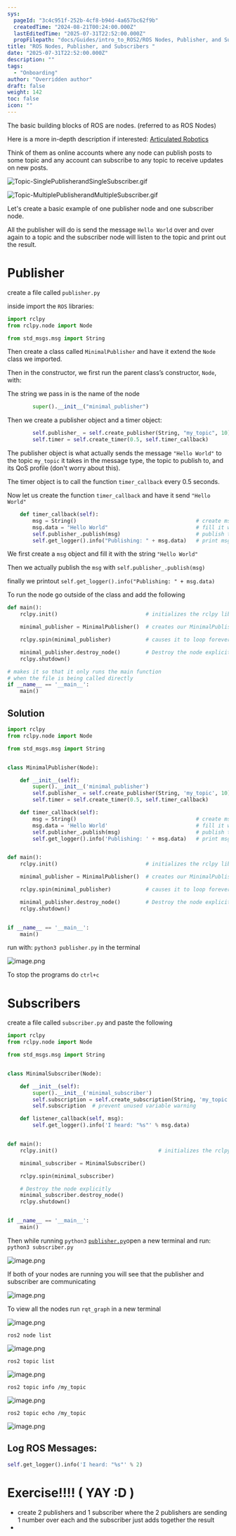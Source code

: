 ```yaml
---
sys:
  pageId: "3c4c951f-252b-4cf8-b94d-4a657bc62f9b"
  createdTime: "2024-08-21T00:24:00.000Z"
  lastEditedTime: "2025-07-31T22:52:00.000Z"
  propFilepath: "docs/Guides/intro_to_ROS2/ROS Nodes, Publisher, and Subscribers .md"
title: "ROS Nodes, Publisher, and Subscribers "
date: "2025-07-31T22:52:00.000Z"
description: ""
tags:
  - "Onboarding"
author: "Overridden author"
draft: false
weight: 142
toc: false
icon: ""
---
```


The basic building blocks of ROS are nodes. (referred to as ROS Nodes)

Here is a more in-depth description if interested: [Articulated Robotics](https://articulatedrobotics.xyz/tutorials/ready-for-ros/ros-overview#2-nodes)

Think of them as online accounts where any node can publish posts to some topic and any account can subscribe to any topic to receive updates on new posts.

![Topic-SinglePublisherandSingleSubscriber.gif](https://docs.ros.org/en/humble/_images/Topic-SinglePublisherandSingleSubscriber.gif)

![Topic-MultiplePublisherandMultipleSubscriber.gif](https://docs.ros.org/en/humble/_images/Topic-MultiplePublisherandMultipleSubscriber.gif)

Let's create a basic example of one publisher node and one subscriber node.

All the publisher will do is send the message `Hello World` over and over again to a topic and the subscriber node will listen to the topic and print out the result.

# Publisher

create a file called `publisher.py` 

inside import the `ROS` libraries:

```python
import rclpy
from rclpy.node import Node

from std_msgs.msg import String
```

Then create a class called `MinimalPublisher` and have it extend the `Node` class we imported.

Then in the constructor, we first run the parent class’s constructor, `Node`, with:

The string we pass in is the name of the node

```python
        super().__init__("minimal_publisher")
```

Then we create a publisher object and a timer object:

```python
        self.publisher_ = self.create_publisher(String, "my_topic", 10)
        self.timer = self.create_timer(0.5, self.timer_callback)
```

The publisher object is what actually sends the message `"Hello World"` to the topic `my_topic` it takes in the message type, the topic to publish to, and its QoS profile (don't worry about this).

The timer object is to call the function `timer_callback` every 0.5 seconds.

Now let us create the function `timer_callback` and have it send `"Hello World"`

```python
    def timer_callback(self):
        msg = String()                                      # create msg object
        msg.data = "Hello World"                            # fill it with data
        self.publisher_.publish(msg)                        # publish the message
        self.get_logger().info("Publishing: " + msg.data)   # print msg
```

We first create a `msg` object and fill it with the string `"Hello World"`

Then we actually publish the `msg` with `self.publisher_.publish(msg)`

finally we printout `self.get_logger().info("Publishing: " + msg.data)`

To run the node go outside of the class and add the following

```python
def main():
    rclpy.init()                            # initializes the rclpy library

    minimal_publisher = MinimalPublisher()  # creates our MinimalPublisher object

    rclpy.spin(minimal_publisher)           # causes it to loop forever

    minimal_publisher.destroy_node()        # Destroy the node explicitly
    rclpy.shutdown()

# makes it so that it only runs the main function
# when the file is being called directly
if __name__ == '__main__': 
    main()
```

## Solution

```python
import rclpy
from rclpy.node import Node

from std_msgs.msg import String


class MinimalPublisher(Node):

    def __init__(self):
        super().__init__('minimal_publisher')
        self.publisher_ = self.create_publisher(String, 'my_topic', 10)
        self.timer = self.create_timer(0.5, self.timer_callback)

    def timer_callback(self):
        msg = String()                                      # create msg object
        msg.data = 'Hello World'                            # fill it with data
        self.publisher_.publish(msg)                        # publish the message
        self.get_logger().info('Publishing: ' + msg.data)   # print msg


def main():
    rclpy.init()                            # initializes the rclpy library

    minimal_publisher = MinimalPublisher()  # creates our MinimalPublisher object

    rclpy.spin(minimal_publisher)           # causes it to loop forever

    minimal_publisher.destroy_node()        # Destroy the node explicitly
    rclpy.shutdown()


if __name__ == '__main__':
    main()
```

run with: `python3 publisher.py` in the terminal

![image.png](https://prod-files-secure.s3.us-west-2.amazonaws.com/d518164a-d88e-44d1-a4ee-3adb3bd8bce0/9214accb-ad5b-44f1-a31c-b3167c59138b/image.png?X-Amz-Algorithm=AWS4-HMAC-SHA256&X-Amz-Content-Sha256=UNSIGNED-PAYLOAD&X-Amz-Credential=ASIAZI2LB4662MWXBF5Z%2F20250811%2Fus-west-2%2Fs3%2Faws4_request&X-Amz-Date=20250811T044035Z&X-Amz-Expires=3600&X-Amz-Security-Token=IQoJb3JpZ2luX2VjEKr%2F%2F%2F%2F%2F%2F%2F%2F%2F%2FwEaCXVzLXdlc3QtMiJHMEUCIBAyA0F%2Fr2v8PgsASkOyQdN%2BmYAf5XrSIinK%2BOnE3MpqAiEAlspINDHs6RekKYli2fh6d5NMxXxz9IEbM7vgvXjpkbcqiAQI4%2F%2F%2F%2F%2F%2F%2F%2F%2F%2F%2FARAAGgw2Mzc0MjMxODM4MDUiDO8pgAchl5xTvLJMAyrcAxVkbwj97JNGiXx%2FpN%2FRFwZipWKxSzIAn564%2Fa7gKXqP%2BMjAlroWpzLAnH792lGYC92vuzLp6ZmY4itF9UDneLEqRDgzDKso7dnPLEXOVS%2Fvin3kaqQygRbt8ub%2FKcUzccuT7y3F5r6RIobCrEA1cbJ04X83yVnSXUx%2F481B0qdoCs6rWAKHCFN%2FrA4sqAF5b%2BzbZW2g%2F4NcmtY7HCXZKqxnl3iXH%2BP%2FnweQ5GJpZoMurbNFAy6fM3vYtxrPz%2FZWcc8kh7PvbDXuBe0UIzAcG7a8pr1gzo2%2BXiu8skum3svUcnNl%2BFW5YCsEt3Guxf9%2Blo3aDXh0OYlGWpkpHlk%2Fsh1uMbLyBuRcm5eqgejuVkHb9jyFFhWw%2BYyWFSdfXzRlqCELLJVD4hQviolc0l%2FXcbtRgOe4x9SFNsm8qbKrqEpJTOmFR3FvkBbv6T2JjCulwRJwmm7Bn9SP%2FICkoqEDb%2B7ZdHidJzhw8TMCyV7akF6FeyDQW%2F2xPSlpMeEP70I93CBEvWDp%2Bzv7gicdv8Z%2FlLj3weKrwxW9wcQQmiG65q63OgmVb3tSpRfzzvTISBuAnb%2FYhyCJlRMJwfhe6gvQOZKahO1zrSC%2BKDtlJxEyHP%2FbGfXVQyLpGpsU5BCNMJ2e5cQGOqUBW6HORkKW1ds%2Bi6O6OerH0bCNoBx99NJEs4fNgmytZQRLsmCPsb58Gq8K9addiAjAGD%2B7B4Ta5nw7tBh24F24TThvA4llyK%2B83bbgIb4TeVsdy0y0ngJLZOC0GAFHJ2V2wp0DdI%2BRFUFpvoV6RNLnpUFUHpq0xZye9THiWVdCUscB%2F9tr%2F7wj3yti2DG8StfHERxke55IrDYAKC2%2FlKs%2FvymNKAjm&X-Amz-Signature=ab2c3ef3c28177c8ed77ef674ccf2a03460a3fc5db84f150f4e338c936469b6e&X-Amz-SignedHeaders=host&x-amz-checksum-mode=ENABLED&x-id=GetObject)

To stop the programs do `ctrl+c`

# Subscribers

create a file called `subscriber.py` and paste the following

```python
import rclpy
from rclpy.node import Node

from std_msgs.msg import String


class MinimalSubscriber(Node):

    def __init__(self):
        super().__init__('minimal_subscriber')
        self.subscription = self.create_subscription(String, 'my_topic', self.listener_callback, 10)
        self.subscription  # prevent unused variable warning

    def listener_callback(self, msg):
        self.get_logger().info('I heard: "%s"' % msg.data)


def main():
    rclpy.init()                                # initializes the rclpy library

    minimal_subscriber = MinimalSubscriber()

    rclpy.spin(minimal_subscriber)

    # Destroy the node explicitly
    minimal_subscriber.destroy_node()
    rclpy.shutdown()


if __name__ == '__main__':
    main()
```

Then while running `python3` [`publisher.py`](http://publisher.py/)open a new terminal and run: `python3 subscriber.py` 

![image.png](https://prod-files-secure.s3.us-west-2.amazonaws.com/d518164a-d88e-44d1-a4ee-3adb3bd8bce0/611fccf2-c738-4dbd-94e9-98f209092866/image.png?X-Amz-Algorithm=AWS4-HMAC-SHA256&X-Amz-Content-Sha256=UNSIGNED-PAYLOAD&X-Amz-Credential=ASIAZI2LB4662MWXBF5Z%2F20250811%2Fus-west-2%2Fs3%2Faws4_request&X-Amz-Date=20250811T044035Z&X-Amz-Expires=3600&X-Amz-Security-Token=IQoJb3JpZ2luX2VjEKr%2F%2F%2F%2F%2F%2F%2F%2F%2F%2FwEaCXVzLXdlc3QtMiJHMEUCIBAyA0F%2Fr2v8PgsASkOyQdN%2BmYAf5XrSIinK%2BOnE3MpqAiEAlspINDHs6RekKYli2fh6d5NMxXxz9IEbM7vgvXjpkbcqiAQI4%2F%2F%2F%2F%2F%2F%2F%2F%2F%2F%2FARAAGgw2Mzc0MjMxODM4MDUiDO8pgAchl5xTvLJMAyrcAxVkbwj97JNGiXx%2FpN%2FRFwZipWKxSzIAn564%2Fa7gKXqP%2BMjAlroWpzLAnH792lGYC92vuzLp6ZmY4itF9UDneLEqRDgzDKso7dnPLEXOVS%2Fvin3kaqQygRbt8ub%2FKcUzccuT7y3F5r6RIobCrEA1cbJ04X83yVnSXUx%2F481B0qdoCs6rWAKHCFN%2FrA4sqAF5b%2BzbZW2g%2F4NcmtY7HCXZKqxnl3iXH%2BP%2FnweQ5GJpZoMurbNFAy6fM3vYtxrPz%2FZWcc8kh7PvbDXuBe0UIzAcG7a8pr1gzo2%2BXiu8skum3svUcnNl%2BFW5YCsEt3Guxf9%2Blo3aDXh0OYlGWpkpHlk%2Fsh1uMbLyBuRcm5eqgejuVkHb9jyFFhWw%2BYyWFSdfXzRlqCELLJVD4hQviolc0l%2FXcbtRgOe4x9SFNsm8qbKrqEpJTOmFR3FvkBbv6T2JjCulwRJwmm7Bn9SP%2FICkoqEDb%2B7ZdHidJzhw8TMCyV7akF6FeyDQW%2F2xPSlpMeEP70I93CBEvWDp%2Bzv7gicdv8Z%2FlLj3weKrwxW9wcQQmiG65q63OgmVb3tSpRfzzvTISBuAnb%2FYhyCJlRMJwfhe6gvQOZKahO1zrSC%2BKDtlJxEyHP%2FbGfXVQyLpGpsU5BCNMJ2e5cQGOqUBW6HORkKW1ds%2Bi6O6OerH0bCNoBx99NJEs4fNgmytZQRLsmCPsb58Gq8K9addiAjAGD%2B7B4Ta5nw7tBh24F24TThvA4llyK%2B83bbgIb4TeVsdy0y0ngJLZOC0GAFHJ2V2wp0DdI%2BRFUFpvoV6RNLnpUFUHpq0xZye9THiWVdCUscB%2F9tr%2F7wj3yti2DG8StfHERxke55IrDYAKC2%2FlKs%2FvymNKAjm&X-Amz-Signature=de504dc9f8f7ae37c3379c8525d78e0d6a70706ab0e2262a913798b32a1fa893&X-Amz-SignedHeaders=host&x-amz-checksum-mode=ENABLED&x-id=GetObject)

If both of your nodes are running you will see that the publisher and subscriber are communicating

![image.png](https://prod-files-secure.s3.us-west-2.amazonaws.com/d518164a-d88e-44d1-a4ee-3adb3bd8bce0/eea428b5-1cf0-43bb-a30b-81cbaf6c5c78/image.png?X-Amz-Algorithm=AWS4-HMAC-SHA256&X-Amz-Content-Sha256=UNSIGNED-PAYLOAD&X-Amz-Credential=ASIAZI2LB4662MWXBF5Z%2F20250811%2Fus-west-2%2Fs3%2Faws4_request&X-Amz-Date=20250811T044035Z&X-Amz-Expires=3600&X-Amz-Security-Token=IQoJb3JpZ2luX2VjEKr%2F%2F%2F%2F%2F%2F%2F%2F%2F%2FwEaCXVzLXdlc3QtMiJHMEUCIBAyA0F%2Fr2v8PgsASkOyQdN%2BmYAf5XrSIinK%2BOnE3MpqAiEAlspINDHs6RekKYli2fh6d5NMxXxz9IEbM7vgvXjpkbcqiAQI4%2F%2F%2F%2F%2F%2F%2F%2F%2F%2F%2FARAAGgw2Mzc0MjMxODM4MDUiDO8pgAchl5xTvLJMAyrcAxVkbwj97JNGiXx%2FpN%2FRFwZipWKxSzIAn564%2Fa7gKXqP%2BMjAlroWpzLAnH792lGYC92vuzLp6ZmY4itF9UDneLEqRDgzDKso7dnPLEXOVS%2Fvin3kaqQygRbt8ub%2FKcUzccuT7y3F5r6RIobCrEA1cbJ04X83yVnSXUx%2F481B0qdoCs6rWAKHCFN%2FrA4sqAF5b%2BzbZW2g%2F4NcmtY7HCXZKqxnl3iXH%2BP%2FnweQ5GJpZoMurbNFAy6fM3vYtxrPz%2FZWcc8kh7PvbDXuBe0UIzAcG7a8pr1gzo2%2BXiu8skum3svUcnNl%2BFW5YCsEt3Guxf9%2Blo3aDXh0OYlGWpkpHlk%2Fsh1uMbLyBuRcm5eqgejuVkHb9jyFFhWw%2BYyWFSdfXzRlqCELLJVD4hQviolc0l%2FXcbtRgOe4x9SFNsm8qbKrqEpJTOmFR3FvkBbv6T2JjCulwRJwmm7Bn9SP%2FICkoqEDb%2B7ZdHidJzhw8TMCyV7akF6FeyDQW%2F2xPSlpMeEP70I93CBEvWDp%2Bzv7gicdv8Z%2FlLj3weKrwxW9wcQQmiG65q63OgmVb3tSpRfzzvTISBuAnb%2FYhyCJlRMJwfhe6gvQOZKahO1zrSC%2BKDtlJxEyHP%2FbGfXVQyLpGpsU5BCNMJ2e5cQGOqUBW6HORkKW1ds%2Bi6O6OerH0bCNoBx99NJEs4fNgmytZQRLsmCPsb58Gq8K9addiAjAGD%2B7B4Ta5nw7tBh24F24TThvA4llyK%2B83bbgIb4TeVsdy0y0ngJLZOC0GAFHJ2V2wp0DdI%2BRFUFpvoV6RNLnpUFUHpq0xZye9THiWVdCUscB%2F9tr%2F7wj3yti2DG8StfHERxke55IrDYAKC2%2FlKs%2FvymNKAjm&X-Amz-Signature=0186ae923847f53ed26483354495ff65b158f6df0f1719d5862d4be80811d61c&X-Amz-SignedHeaders=host&x-amz-checksum-mode=ENABLED&x-id=GetObject)

To view all the nodes run `rqt_graph` in a new terminal

![image.png](https://prod-files-secure.s3.us-west-2.amazonaws.com/d518164a-d88e-44d1-a4ee-3adb3bd8bce0/1d98e964-4318-4d62-b5c4-8c8f78368598/image.png?X-Amz-Algorithm=AWS4-HMAC-SHA256&X-Amz-Content-Sha256=UNSIGNED-PAYLOAD&X-Amz-Credential=ASIAZI2LB4662MWXBF5Z%2F20250811%2Fus-west-2%2Fs3%2Faws4_request&X-Amz-Date=20250811T044035Z&X-Amz-Expires=3600&X-Amz-Security-Token=IQoJb3JpZ2luX2VjEKr%2F%2F%2F%2F%2F%2F%2F%2F%2F%2FwEaCXVzLXdlc3QtMiJHMEUCIBAyA0F%2Fr2v8PgsASkOyQdN%2BmYAf5XrSIinK%2BOnE3MpqAiEAlspINDHs6RekKYli2fh6d5NMxXxz9IEbM7vgvXjpkbcqiAQI4%2F%2F%2F%2F%2F%2F%2F%2F%2F%2F%2FARAAGgw2Mzc0MjMxODM4MDUiDO8pgAchl5xTvLJMAyrcAxVkbwj97JNGiXx%2FpN%2FRFwZipWKxSzIAn564%2Fa7gKXqP%2BMjAlroWpzLAnH792lGYC92vuzLp6ZmY4itF9UDneLEqRDgzDKso7dnPLEXOVS%2Fvin3kaqQygRbt8ub%2FKcUzccuT7y3F5r6RIobCrEA1cbJ04X83yVnSXUx%2F481B0qdoCs6rWAKHCFN%2FrA4sqAF5b%2BzbZW2g%2F4NcmtY7HCXZKqxnl3iXH%2BP%2FnweQ5GJpZoMurbNFAy6fM3vYtxrPz%2FZWcc8kh7PvbDXuBe0UIzAcG7a8pr1gzo2%2BXiu8skum3svUcnNl%2BFW5YCsEt3Guxf9%2Blo3aDXh0OYlGWpkpHlk%2Fsh1uMbLyBuRcm5eqgejuVkHb9jyFFhWw%2BYyWFSdfXzRlqCELLJVD4hQviolc0l%2FXcbtRgOe4x9SFNsm8qbKrqEpJTOmFR3FvkBbv6T2JjCulwRJwmm7Bn9SP%2FICkoqEDb%2B7ZdHidJzhw8TMCyV7akF6FeyDQW%2F2xPSlpMeEP70I93CBEvWDp%2Bzv7gicdv8Z%2FlLj3weKrwxW9wcQQmiG65q63OgmVb3tSpRfzzvTISBuAnb%2FYhyCJlRMJwfhe6gvQOZKahO1zrSC%2BKDtlJxEyHP%2FbGfXVQyLpGpsU5BCNMJ2e5cQGOqUBW6HORkKW1ds%2Bi6O6OerH0bCNoBx99NJEs4fNgmytZQRLsmCPsb58Gq8K9addiAjAGD%2B7B4Ta5nw7tBh24F24TThvA4llyK%2B83bbgIb4TeVsdy0y0ngJLZOC0GAFHJ2V2wp0DdI%2BRFUFpvoV6RNLnpUFUHpq0xZye9THiWVdCUscB%2F9tr%2F7wj3yti2DG8StfHERxke55IrDYAKC2%2FlKs%2FvymNKAjm&X-Amz-Signature=614e7841ec7c7f8b190eec42a06e0093092964f17cb54257c4659c8fe112dbe8&X-Amz-SignedHeaders=host&x-amz-checksum-mode=ENABLED&x-id=GetObject)

`ros2 node list`

![image.png](https://prod-files-secure.s3.us-west-2.amazonaws.com/d518164a-d88e-44d1-a4ee-3adb3bd8bce0/680ac8cf-e6d9-4164-9ece-5b9a6fccffee/image.png?X-Amz-Algorithm=AWS4-HMAC-SHA256&X-Amz-Content-Sha256=UNSIGNED-PAYLOAD&X-Amz-Credential=ASIAZI2LB4662MWXBF5Z%2F20250811%2Fus-west-2%2Fs3%2Faws4_request&X-Amz-Date=20250811T044035Z&X-Amz-Expires=3600&X-Amz-Security-Token=IQoJb3JpZ2luX2VjEKr%2F%2F%2F%2F%2F%2F%2F%2F%2F%2FwEaCXVzLXdlc3QtMiJHMEUCIBAyA0F%2Fr2v8PgsASkOyQdN%2BmYAf5XrSIinK%2BOnE3MpqAiEAlspINDHs6RekKYli2fh6d5NMxXxz9IEbM7vgvXjpkbcqiAQI4%2F%2F%2F%2F%2F%2F%2F%2F%2F%2F%2FARAAGgw2Mzc0MjMxODM4MDUiDO8pgAchl5xTvLJMAyrcAxVkbwj97JNGiXx%2FpN%2FRFwZipWKxSzIAn564%2Fa7gKXqP%2BMjAlroWpzLAnH792lGYC92vuzLp6ZmY4itF9UDneLEqRDgzDKso7dnPLEXOVS%2Fvin3kaqQygRbt8ub%2FKcUzccuT7y3F5r6RIobCrEA1cbJ04X83yVnSXUx%2F481B0qdoCs6rWAKHCFN%2FrA4sqAF5b%2BzbZW2g%2F4NcmtY7HCXZKqxnl3iXH%2BP%2FnweQ5GJpZoMurbNFAy6fM3vYtxrPz%2FZWcc8kh7PvbDXuBe0UIzAcG7a8pr1gzo2%2BXiu8skum3svUcnNl%2BFW5YCsEt3Guxf9%2Blo3aDXh0OYlGWpkpHlk%2Fsh1uMbLyBuRcm5eqgejuVkHb9jyFFhWw%2BYyWFSdfXzRlqCELLJVD4hQviolc0l%2FXcbtRgOe4x9SFNsm8qbKrqEpJTOmFR3FvkBbv6T2JjCulwRJwmm7Bn9SP%2FICkoqEDb%2B7ZdHidJzhw8TMCyV7akF6FeyDQW%2F2xPSlpMeEP70I93CBEvWDp%2Bzv7gicdv8Z%2FlLj3weKrwxW9wcQQmiG65q63OgmVb3tSpRfzzvTISBuAnb%2FYhyCJlRMJwfhe6gvQOZKahO1zrSC%2BKDtlJxEyHP%2FbGfXVQyLpGpsU5BCNMJ2e5cQGOqUBW6HORkKW1ds%2Bi6O6OerH0bCNoBx99NJEs4fNgmytZQRLsmCPsb58Gq8K9addiAjAGD%2B7B4Ta5nw7tBh24F24TThvA4llyK%2B83bbgIb4TeVsdy0y0ngJLZOC0GAFHJ2V2wp0DdI%2BRFUFpvoV6RNLnpUFUHpq0xZye9THiWVdCUscB%2F9tr%2F7wj3yti2DG8StfHERxke55IrDYAKC2%2FlKs%2FvymNKAjm&X-Amz-Signature=032650e1cadfe2af92abe3110c1262564332cb7f191c43d8b5ea6accc289210f&X-Amz-SignedHeaders=host&x-amz-checksum-mode=ENABLED&x-id=GetObject)

`ros2 topic list`

![image.png](https://prod-files-secure.s3.us-west-2.amazonaws.com/d518164a-d88e-44d1-a4ee-3adb3bd8bce0/eee2ebe1-27ef-4a4a-96fb-2ca54126fb29/image.png?X-Amz-Algorithm=AWS4-HMAC-SHA256&X-Amz-Content-Sha256=UNSIGNED-PAYLOAD&X-Amz-Credential=ASIAZI2LB4662MWXBF5Z%2F20250811%2Fus-west-2%2Fs3%2Faws4_request&X-Amz-Date=20250811T044035Z&X-Amz-Expires=3600&X-Amz-Security-Token=IQoJb3JpZ2luX2VjEKr%2F%2F%2F%2F%2F%2F%2F%2F%2F%2FwEaCXVzLXdlc3QtMiJHMEUCIBAyA0F%2Fr2v8PgsASkOyQdN%2BmYAf5XrSIinK%2BOnE3MpqAiEAlspINDHs6RekKYli2fh6d5NMxXxz9IEbM7vgvXjpkbcqiAQI4%2F%2F%2F%2F%2F%2F%2F%2F%2F%2F%2FARAAGgw2Mzc0MjMxODM4MDUiDO8pgAchl5xTvLJMAyrcAxVkbwj97JNGiXx%2FpN%2FRFwZipWKxSzIAn564%2Fa7gKXqP%2BMjAlroWpzLAnH792lGYC92vuzLp6ZmY4itF9UDneLEqRDgzDKso7dnPLEXOVS%2Fvin3kaqQygRbt8ub%2FKcUzccuT7y3F5r6RIobCrEA1cbJ04X83yVnSXUx%2F481B0qdoCs6rWAKHCFN%2FrA4sqAF5b%2BzbZW2g%2F4NcmtY7HCXZKqxnl3iXH%2BP%2FnweQ5GJpZoMurbNFAy6fM3vYtxrPz%2FZWcc8kh7PvbDXuBe0UIzAcG7a8pr1gzo2%2BXiu8skum3svUcnNl%2BFW5YCsEt3Guxf9%2Blo3aDXh0OYlGWpkpHlk%2Fsh1uMbLyBuRcm5eqgejuVkHb9jyFFhWw%2BYyWFSdfXzRlqCELLJVD4hQviolc0l%2FXcbtRgOe4x9SFNsm8qbKrqEpJTOmFR3FvkBbv6T2JjCulwRJwmm7Bn9SP%2FICkoqEDb%2B7ZdHidJzhw8TMCyV7akF6FeyDQW%2F2xPSlpMeEP70I93CBEvWDp%2Bzv7gicdv8Z%2FlLj3weKrwxW9wcQQmiG65q63OgmVb3tSpRfzzvTISBuAnb%2FYhyCJlRMJwfhe6gvQOZKahO1zrSC%2BKDtlJxEyHP%2FbGfXVQyLpGpsU5BCNMJ2e5cQGOqUBW6HORkKW1ds%2Bi6O6OerH0bCNoBx99NJEs4fNgmytZQRLsmCPsb58Gq8K9addiAjAGD%2B7B4Ta5nw7tBh24F24TThvA4llyK%2B83bbgIb4TeVsdy0y0ngJLZOC0GAFHJ2V2wp0DdI%2BRFUFpvoV6RNLnpUFUHpq0xZye9THiWVdCUscB%2F9tr%2F7wj3yti2DG8StfHERxke55IrDYAKC2%2FlKs%2FvymNKAjm&X-Amz-Signature=29bb03cafa5825434f2d9bdbcfaad9cd2210383590c5177b81f8e17e7fb3d9af&X-Amz-SignedHeaders=host&x-amz-checksum-mode=ENABLED&x-id=GetObject)

`ros2 topic info /my_topic`

![image.png](https://prod-files-secure.s3.us-west-2.amazonaws.com/d518164a-d88e-44d1-a4ee-3adb3bd8bce0/6288ef12-cb9e-406f-b9eb-65feed3a9011/image.png?X-Amz-Algorithm=AWS4-HMAC-SHA256&X-Amz-Content-Sha256=UNSIGNED-PAYLOAD&X-Amz-Credential=ASIAZI2LB4662MWXBF5Z%2F20250811%2Fus-west-2%2Fs3%2Faws4_request&X-Amz-Date=20250811T044035Z&X-Amz-Expires=3600&X-Amz-Security-Token=IQoJb3JpZ2luX2VjEKr%2F%2F%2F%2F%2F%2F%2F%2F%2F%2FwEaCXVzLXdlc3QtMiJHMEUCIBAyA0F%2Fr2v8PgsASkOyQdN%2BmYAf5XrSIinK%2BOnE3MpqAiEAlspINDHs6RekKYli2fh6d5NMxXxz9IEbM7vgvXjpkbcqiAQI4%2F%2F%2F%2F%2F%2F%2F%2F%2F%2F%2FARAAGgw2Mzc0MjMxODM4MDUiDO8pgAchl5xTvLJMAyrcAxVkbwj97JNGiXx%2FpN%2FRFwZipWKxSzIAn564%2Fa7gKXqP%2BMjAlroWpzLAnH792lGYC92vuzLp6ZmY4itF9UDneLEqRDgzDKso7dnPLEXOVS%2Fvin3kaqQygRbt8ub%2FKcUzccuT7y3F5r6RIobCrEA1cbJ04X83yVnSXUx%2F481B0qdoCs6rWAKHCFN%2FrA4sqAF5b%2BzbZW2g%2F4NcmtY7HCXZKqxnl3iXH%2BP%2FnweQ5GJpZoMurbNFAy6fM3vYtxrPz%2FZWcc8kh7PvbDXuBe0UIzAcG7a8pr1gzo2%2BXiu8skum3svUcnNl%2BFW5YCsEt3Guxf9%2Blo3aDXh0OYlGWpkpHlk%2Fsh1uMbLyBuRcm5eqgejuVkHb9jyFFhWw%2BYyWFSdfXzRlqCELLJVD4hQviolc0l%2FXcbtRgOe4x9SFNsm8qbKrqEpJTOmFR3FvkBbv6T2JjCulwRJwmm7Bn9SP%2FICkoqEDb%2B7ZdHidJzhw8TMCyV7akF6FeyDQW%2F2xPSlpMeEP70I93CBEvWDp%2Bzv7gicdv8Z%2FlLj3weKrwxW9wcQQmiG65q63OgmVb3tSpRfzzvTISBuAnb%2FYhyCJlRMJwfhe6gvQOZKahO1zrSC%2BKDtlJxEyHP%2FbGfXVQyLpGpsU5BCNMJ2e5cQGOqUBW6HORkKW1ds%2Bi6O6OerH0bCNoBx99NJEs4fNgmytZQRLsmCPsb58Gq8K9addiAjAGD%2B7B4Ta5nw7tBh24F24TThvA4llyK%2B83bbgIb4TeVsdy0y0ngJLZOC0GAFHJ2V2wp0DdI%2BRFUFpvoV6RNLnpUFUHpq0xZye9THiWVdCUscB%2F9tr%2F7wj3yti2DG8StfHERxke55IrDYAKC2%2FlKs%2FvymNKAjm&X-Amz-Signature=4057a74f2aa0d312b00e37aadc90d028851dd80ec5274c2bbe5a21dbcca5b0bd&X-Amz-SignedHeaders=host&x-amz-checksum-mode=ENABLED&x-id=GetObject)

`ros2 topic echo /my_topic`

![image.png](https://prod-files-secure.s3.us-west-2.amazonaws.com/d518164a-d88e-44d1-a4ee-3adb3bd8bce0/0a6fcb4d-422d-4a6c-a803-749ef4adf2c6/image.png?X-Amz-Algorithm=AWS4-HMAC-SHA256&X-Amz-Content-Sha256=UNSIGNED-PAYLOAD&X-Amz-Credential=ASIAZI2LB4662MWXBF5Z%2F20250811%2Fus-west-2%2Fs3%2Faws4_request&X-Amz-Date=20250811T044035Z&X-Amz-Expires=3600&X-Amz-Security-Token=IQoJb3JpZ2luX2VjEKr%2F%2F%2F%2F%2F%2F%2F%2F%2F%2FwEaCXVzLXdlc3QtMiJHMEUCIBAyA0F%2Fr2v8PgsASkOyQdN%2BmYAf5XrSIinK%2BOnE3MpqAiEAlspINDHs6RekKYli2fh6d5NMxXxz9IEbM7vgvXjpkbcqiAQI4%2F%2F%2F%2F%2F%2F%2F%2F%2F%2F%2FARAAGgw2Mzc0MjMxODM4MDUiDO8pgAchl5xTvLJMAyrcAxVkbwj97JNGiXx%2FpN%2FRFwZipWKxSzIAn564%2Fa7gKXqP%2BMjAlroWpzLAnH792lGYC92vuzLp6ZmY4itF9UDneLEqRDgzDKso7dnPLEXOVS%2Fvin3kaqQygRbt8ub%2FKcUzccuT7y3F5r6RIobCrEA1cbJ04X83yVnSXUx%2F481B0qdoCs6rWAKHCFN%2FrA4sqAF5b%2BzbZW2g%2F4NcmtY7HCXZKqxnl3iXH%2BP%2FnweQ5GJpZoMurbNFAy6fM3vYtxrPz%2FZWcc8kh7PvbDXuBe0UIzAcG7a8pr1gzo2%2BXiu8skum3svUcnNl%2BFW5YCsEt3Guxf9%2Blo3aDXh0OYlGWpkpHlk%2Fsh1uMbLyBuRcm5eqgejuVkHb9jyFFhWw%2BYyWFSdfXzRlqCELLJVD4hQviolc0l%2FXcbtRgOe4x9SFNsm8qbKrqEpJTOmFR3FvkBbv6T2JjCulwRJwmm7Bn9SP%2FICkoqEDb%2B7ZdHidJzhw8TMCyV7akF6FeyDQW%2F2xPSlpMeEP70I93CBEvWDp%2Bzv7gicdv8Z%2FlLj3weKrwxW9wcQQmiG65q63OgmVb3tSpRfzzvTISBuAnb%2FYhyCJlRMJwfhe6gvQOZKahO1zrSC%2BKDtlJxEyHP%2FbGfXVQyLpGpsU5BCNMJ2e5cQGOqUBW6HORkKW1ds%2Bi6O6OerH0bCNoBx99NJEs4fNgmytZQRLsmCPsb58Gq8K9addiAjAGD%2B7B4Ta5nw7tBh24F24TThvA4llyK%2B83bbgIb4TeVsdy0y0ngJLZOC0GAFHJ2V2wp0DdI%2BRFUFpvoV6RNLnpUFUHpq0xZye9THiWVdCUscB%2F9tr%2F7wj3yti2DG8StfHERxke55IrDYAKC2%2FlKs%2FvymNKAjm&X-Amz-Signature=faf9fe3fc9e99a4fa3381d63b48b87be6efcbecd583b996365c4f8173a4b59c8&X-Amz-SignedHeaders=host&x-amz-checksum-mode=ENABLED&x-id=GetObject)

## Log ROS Messages:

```python
self.get_logger().info('I heard: "%s"' % 2)
```

# Exercise!!!! ( YAY :D )

- create 2 publishers and 1 subscriber where the 2 publishers are sending 1 number over each and the subscriber just adds together the result
- 
